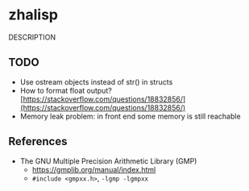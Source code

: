 # zhalisp
DESCRIPTION

## TODO
* Use ostream objects instead of str() in structs
* How to format float output? [https://stackoverflow.com/questions/18832856/](https://stackoverflow.com/questions/18832856/)
* Memory leak problem: in front end some memory is still reachable

## References
* The GNU Multiple Precision Arithmetic Library (GMP)
	* https://gmplib.org/manual/index.html
	* `#include <gmpxx.h>`, `-lgmp -lgmpxx`

